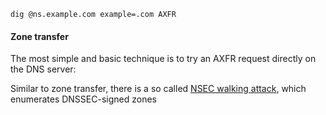 ```
dig @ns.example.com example=.com AXFR
```
#### Zone transfer

The most simple and basic technique is to try an AXFR request directly on the DNS server:

Similar to zone transfer, there is a so called [NSEC walking attack](https://nmap.org/nsedoc/scripts/dns-nsec-enum.html), which enumerates DNSSEC-signed zones


```

```